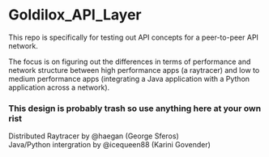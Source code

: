 

# Goldilox_API_Layer

This repo is specifically for testing out API concepts for a peer-to-peer API network.

The focus is on figuring out the differences in terms of performance and network structure between
high performance apps (a raytracer) and low to medium performance apps (integrating a Java application with a
Python application across a network).

### This design is probably trash so use anything here at your own rist


Distributed Raytracer by @haegan (George Sferos)<br>
Java/Python intergration by @icequeen88 (Karini Govender)


